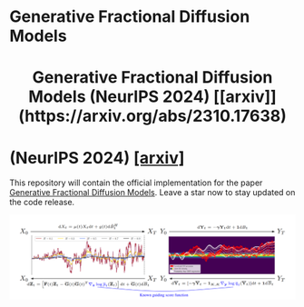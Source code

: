 # Generative Fractional Diffusion Models 

<h1 align="center">Generative Fractional Diffusion Models (NeurIPS 2024) [[arxiv]](https://arxiv.org/abs/2310.17638) </h1>

# (NeurIPS 2024) [[arxiv]](https://arxiv.org/abs/2310.17638)
This repository will contain the official implementation for the paper [Generative Fractional Diffusion Models](https://arxiv.org/abs/2310.17638). Leave a star now to stay updated on the code release.

![cover](visuals/thumbnail.png)
